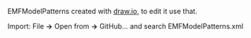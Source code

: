 

EMFModelPatterns created with [draw.io](draw.io), to edit it use that.

Import: File **&rightarrow;** Open from **&rightarrow;** GitHub...
and search EMFModelPatterns.xml
